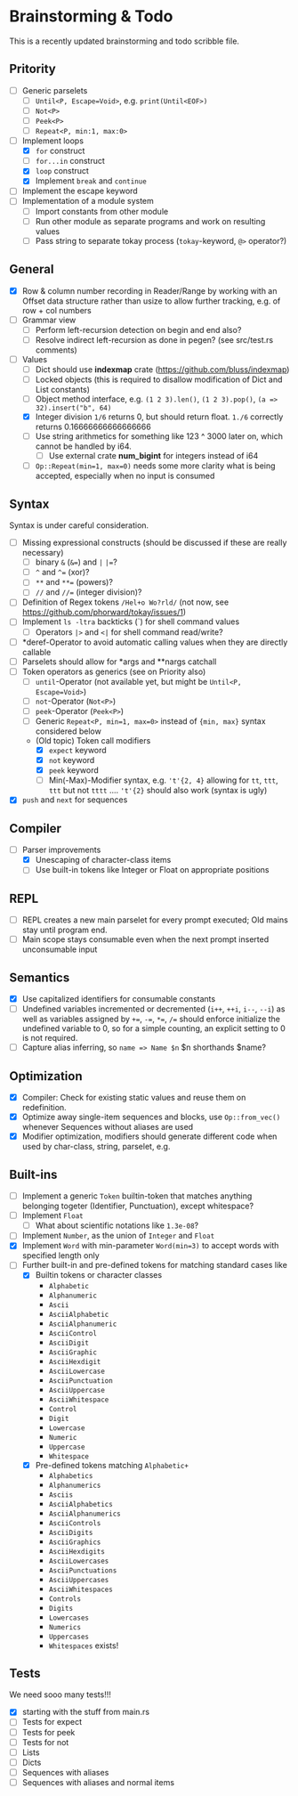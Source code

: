 # Brainstorming & Todo

This is a recently updated brainstorming and todo scribble file.

## Pritority

- [ ] Generic parselets
  - [ ] `Until<P, Escape=Void>`, e.g. `print(Until<EOF>)`
  - [ ] `Not<P>`
  - [ ] `Peek<P>`
  - [ ] `Repeat<P, min:1, max:0>`
- [ ] Implement loops
  - [x] `for` construct
  - [ ] `for...in` construct
  - [x] `loop` construct
  - [x] Implement `break` and `continue`
- [ ] Implement the escape keyword
- [ ] Implementation of a module system
  - [ ] Import constants from other module
  - [ ] Run other module as separate programs and work on resulting values
  - [ ] Pass string to separate tokay process (`tokay`-keyword, `@>` operator?)

## General

- [x] Row & column number recording in Reader/Range by working with an Offset data structure rather than usize to allow further tracking, e.g. of row + col numbers
- [ ] Grammar view
  - [ ] Perform left-recursion detection on begin and end also?
  - [ ] Resolve indirect left-recursion as done in pegen? (see src/test.rs comments)
- [ ] Values
  - [ ] Dict should use **indexmap** crate (https://github.com/bluss/indexmap)
  - [ ] Locked objects (this is required to disallow modification of Dict and List constants)
  - [ ] Object method interface, e.g. `(1 2 3).len()`, `(1 2 3).pop()`, `(a => 32).insert("b", 64)`
  - [x] Integer division `1/6` returns 0, but should return float. `1./6` correctly returns 0.16666666666666666
  - [ ] Use string arithmetics for something like 123 ^ 3000 later on, which cannot be handled by i64.
    - [ ] Use external crate **num_bigint** for integers instead of i64
  - [ ] `Op::Repeat(min=1, max=0)` needs some more clarity what is being accepted, especially when no input is consumed

## Syntax

Syntax is under careful consideration.

- [ ] Missing expressional constructs (should be discussed if these are really necessary)
  - [ ] binary `&` (`&=`) and `|` `|=`?
  - [ ] `^` and `^=` (xor)?
  - [ ] `**` and `**=` (powers)?
  - [ ] `//` and `//=` (integer division)?
- [ ] Definition of Regex tokens `/Hel+o Wo?rld/` (not now, see https://github.com/phorward/tokay/issues/1)
- [ ] Implement `ls -ltra` backticks (`) for shell command values
  - [ ] Operators `|>` and `<|` for shell command read/write?
- [ ] *deref-Operator to avoid automatic calling values when they are directly callable
- [ ] Parselets should allow for *args and **nargs catchall
- [ ] Token operators as generics (see on Priority also)
  - [ ] `until`-Operator (not available yet, but might be `Until<P, Escape=Void>`)
  - [ ] `not`-Operator (`Not<P>`)
  - [ ] `peek`-Operator (`Peek<P>`)
  - [ ] Generic `Repeat<P, min=1, max=0>` instead of `{min, max}` syntax considered below
  - (Old topic) Token call modifiers
    - [x] `expect` keyword
    - [x] `not` keyword
    - [x] `peek` keyword
    - [ ] Min(-Max)-Modifier syntax, e.g. `'t'{2, 4}` allowing for `tt`, `ttt`, `ttt` but not `tttt` .... `'t'{2}` should also work (syntax is ugly)
- [x] `push` and `next` for sequences

## Compiler

- [ ] Parser improvements
  - [x] Unescaping of character-class items
  - [ ] Use built-in tokens like Integer or Float on appropriate positions

## REPL

- [ ] REPL creates a new main parselet for every prompt executed; Old mains stay until program end.
- [ ] Main scope stays consumable even when the next prompt inserted unconsumable input

## Semantics

- [x] Use capitalized identifiers for consumable constants
- [ ] Undefined variables incremented or decremented (`i++`, `++i`, `i--`, `--i`) as well as variables assigned by `+=`, `-=`, `*=`, `/=` should enforce initialize the undefined variable to 0, so for a simple counting, an explicit setting to 0 is not required.
- [ ] Capture alias inferring, so `name => Name $n` $n shorthands $name?

## Optimization

- [x] Compiler: Check for existing static values and reuse them on redefinition.
- [x] Optimize away single-item sequences and blocks, use `Op::from_vec()` whenever Sequences without aliases are used
- [x] Modifier optimization, modifiers should generate different code when used by char-class, string, parselet, e.g.

## Built-ins

- [ ] Implement a generic `Token` builtin-token that matches anything belonging togeter (Identifier, Punctuation), except whitespace?
- [ ] Implement `Float`
  - [ ] What about scientific notations like `1.3e-08`?
- [ ] Implement `Number`, as the union of `Integer` and `Float`
- [x] Implement `Word` with min-parameter `Word(min=3)` to accept words with specified length only
- [ ] Further built-in and pre-defined tokens for matching standard cases like
  - [x] Builtin tokens or character classes
    - `Alphabetic`
    - `Alphanumeric`
    - `Ascii`
    - `AsciiAlphabetic`
    - `AsciiAlphanumeric`
    - `AsciiControl`
    - `AsciiDigit`
    - `AsciiGraphic`
    - `AsciiHexdigit`
    - `AsciiLowercase`
    - `AsciiPunctuation`
    - `AsciiUppercase`
    - `AsciiWhitespace`
    - `Control`
    - `Digit`
    - `Lowercase`
    - `Numeric`
    - `Uppercase`
    - `Whitespace`
  - [x] Pre-defined tokens matching `Alphabetic+`
    - `Alphabetics`
    - `Alphanumerics`
    - `Asciis`
    - `AsciiAlphabetics`
    - `AsciiAlphanumerics`
    - `AsciiControls`
    - `AsciiDigits`
    - `AsciiGraphics`
    - `AsciiHexdigits`
    - `AsciiLowercases`
    - `AsciiPunctuations`
    - `AsciiUppercases`
    - `AsciiWhitespaces`
    - `Controls`
    - `Digits`
    - `Lowercases`
    - `Numerics`
    - `Uppercases`
    - `Whitespaces` exists!

## Tests

We need sooo many tests!!!

- [x] starting with the stuff from main.rs
- [ ] Tests for expect
- [ ] Tests for peek
- [ ] Tests for not
- [ ] Lists
- [ ] Dicts
- [ ] Sequences with aliases
- [ ] Sequences with aliases and normal items
